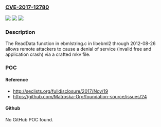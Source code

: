 ### [CVE-2017-12780](https://cve.mitre.org/cgi-bin/cvename.cgi?name=CVE-2017-12780)
![](https://img.shields.io/static/v1?label=Product&message=n%2Fa&color=blue)
![](https://img.shields.io/static/v1?label=Version&message=n%2Fa&color=blue)
![](https://img.shields.io/static/v1?label=Vulnerability&message=n%2Fa&color=brighgreen)

### Description

The ReadData function in ebmlstring.c in libebml2 through 2012-08-26 allows remote attackers to cause a denial of service (invalid free and application crash) via a crafted mkv file.

### POC

#### Reference
- http://seclists.org/fulldisclosure/2017/Nov/19
- https://github.com/Matroska-Org/foundation-source/issues/24

#### Github
No GitHub POC found.

